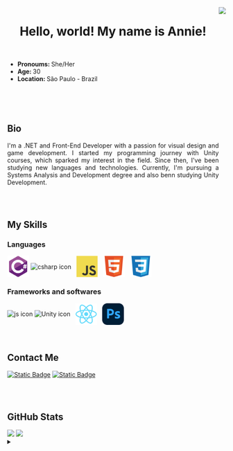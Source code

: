 
<img align="right" height="500" src="https://github.com/AnnieJuraski/AnnieJuraski/assets/122943792/e7495280-c4b7-4585-96f9-530ad1febc48">





### <h1 align="center"> Hello, world! My name is Annie! </h1>
<br>

 - <strong>Pronoums: </strong> She/Her <br>
 - <strong>Age: </strong> 30 <br>
 - <strong>Location: </strong> São Paulo - Brazil
<br>
<br>
<br>


 ## Bio


<p align="justify">
I'm a .NET and Front-End Developer with a passion for visual design and game development. I started my programming journey with Unity courses, which sparked my interest in the field. Since then, I've been studying new languages and technologies. Currently, I'm pursuing a Systems Analysis and Development degree and also benn studying Unity Development.

<br>
  





  
</p>
<br>
<br>

  <h2> My Skills </h2>
    <h3> Languages</h3>  
    <div>     
      <img align="center" height="50" alt="csharp icon"  src="https://raw.githubusercontent.com/devicons/devicon/master/icons/csharp/csharp-original.svg">   
     <img align="center" height="60" alt="csharp icon"  src="https://raw.githubusercontent.com/AnnieJuraski/devicon/master/icons/python/python-original.svg">   &nbsp; 
      <img align="center" height="50" alt="js icon" src="https://raw.githubusercontent.com/devicons/devicon/master/icons/javascript/javascript-original.svg"> &nbsp;      
      <img align="center" height="50" alt="html icon" src="https://raw.githubusercontent.com/devicons/devicon/master/icons/html5/html5-original.svg"> &nbsp;
      <img align="center" height="50"  alt="css icon" src="https://raw.githubusercontent.com/devicons/devicon/master/icons/css3/css3-original.svg">  &nbsp;
    </div>
    
  <h3> Frameworks and softwares</h3>
  <div>
   <img align="center" height="50" alt="js icon" src="https://raw.githubusercontent.com/AnnieJuraski/devicon/1e5fe1470575c13e80173e85ed3de92925e4313e/icons/dot-net/dot-net-plain-wordmark.svg">    
    <img align="center" height="50" alt="Unity icon" src="https://raw.githubusercontent.com/AnnieJuraski/devicon/master/icons/unity/unity-original.svg"> &nbsp;
    <img align="center" height="50" alt="Reacticon" src="https://github.com/devicons/devicon/blob/master/icons/react/react-original.svg"> &nbsp;
    <img align="center" height="50"  alt="photoshop icon" src="https://raw.githubusercontent.com/tandpfun/skill-icons/main/icons/Photoshop.svg"> &nbsp;   
  </div>

  <br>
  <br>

  <h2> Contact Me </h2>

  [![Static Badge](https://img.shields.io/badge/-Linkedin-000?style=for-the-badge&logo=Linkedin&logoColor=%23cc00ff)](https://www.linkedin.com/in/annie-alves/)
  [![Static Badge](https://img.shields.io/badge/-G--MAIL-000?style=for-the-badge&logo=Gmail&logoColor=%23cc00ff)](mailto:anniejuraski@gmal.com)


<br>
<br>

<h2>GitHub Stats</h2>

<div>
<img  height="200" src="https://github-readme-stats-anniejuraski.vercel.app/api?username=AnnieJuraski&layout=compact&langs_count=16&theme=midnight-purple"/>
<img   height="200" src="https://github-readme-stats-anniejuraski.vercel.app/api/top-langs/?username=AnnieJuraski&layout=compact&langs_count=16&theme=midnight-purple&hide=jupyter%20notebook"/>
</div>





<details>
  <summary></summary>  
  - <a href="https://www.freepik.com/free-vector/code-typing-concept-illustration_10259340.htm#query=developer&position=12&from_view=search&track=sph">Image by storyset</a> on Freepik
  - GitHub Stats by <a href="https://github.com/anuraghazra/github-readme-stats">anuraghazra</a> 
</details>
